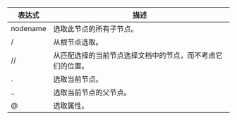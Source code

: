 | 表达式      | 描述                            |
|----------|-------------------------------|
| nodename | 选取此节点的所有子节点。                  |
| /        | 从根节点选取。                       |
| //       | 从匹配选择的当前节点选择文档中的节点，而不考虑它们的位置。 |
| .        | 选取当前节点。                       |
| ..       | 选取当前节点的父节点。                   |
| @        | 选取属性。                         |
